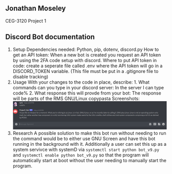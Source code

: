 ## Jonathan Moseley
CEG-3120
Project 1

## Discord Bot documentation

1. Setup
   Dependencies needed: Python, pip, dotenv, discord.py
   How to get an API token: When a new bot is created you request an API token by using the 2FA code setup with discord. 
   Where to put API token in code: create a seperate file called .env where the API token will go in a DISCORD_TOKEN variable. (This file must be put in a .gitignore file to disable tracking)
2. Usage
   With your changes to the code in place, describe:
       1. What commands can you type in your discord server: In the server I can type code% 
       2. What response this will provde from your bot: The response will be parts of the RMS GNU/Linux copypasta
   Screenshots:
   ![Discord_Screenshot](https://github.com/WSU-kduncan/ceg3120-Jmoseley512/blob/main/Discord-Bot/Bot.png)
3. Research
   A possible solution to make this bot run without needing to run the command would be to either use GNU Screen and have this bot running in the background with it. 
   Additionally a user can set this up as a system servivce with systemD via ```systemctl start python bot_v9.py``` and ```systemctl enable python bot_v9.py``` so that the program will automatically start at boot without the user needing to manually start the program. 
